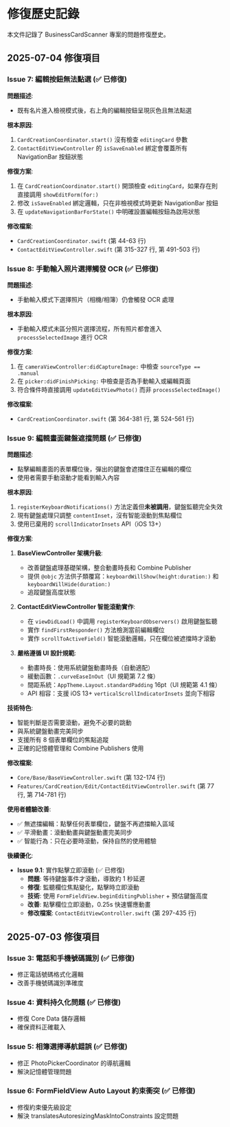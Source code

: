 # 修復歷史記錄

本文件記錄了 BusinessCardScanner 專案的問題修復歷史。

## 2025-07-04 修復項目

### Issue 7: 編輯按鈕無法點選 (✅ 已修復)
**問題描述**: 
- 既有名片進入檢視模式後，右上角的編輯按鈕呈現灰色且無法點選

**根本原因**:
1. `CardCreationCoordinator.start()` 沒有檢查 `editingCard` 參數
2. `ContactEditViewController` 的 `isSaveEnabled` 綁定會覆蓋所有 NavigationBar 按鈕狀態

**修復方案**:
1. 在 `CardCreationCoordinator.start()` 開頭檢查 `editingCard`，如果存在則直接調用 `showEditForm(for:)`
2. 修改 `isSaveEnabled` 綁定邏輯，只在非檢視模式時更新 NavigationBar 按鈕
3. 在 `updateNavigationBarForState()` 中明確設置編輯按鈕為啟用狀態

**修改檔案**:
- `CardCreationCoordinator.swift` (第 44-63 行)
- `ContactEditViewController.swift` (第 315-327 行, 第 491-503 行)

### Issue 8: 手動輸入照片選擇觸發 OCR (✅ 已修復)
**問題描述**: 
- 手動輸入模式下選擇照片（相機/相簿）仍會觸發 OCR 處理

**根本原因**:
- 手動輸入模式未區分照片選擇流程，所有照片都會進入 `processSelectedImage` 進行 OCR

**修復方案**:
1. 在 `cameraViewController:didCaptureImage:` 中檢查 `sourceType == .manual`
2. 在 `picker:didFinishPicking:` 中檢查是否為手動輸入或編輯頁面
3. 符合條件時直接調用 `updateEditViewPhoto()` 而非 `processSelectedImage()`

**修改檔案**:
- `CardCreationCoordinator.swift` (第 364-381 行, 第 524-561 行)

### Issue 9: 編輯畫面鍵盤遮擋問題 (✅ 已修復)
**問題描述**: 
- 點擊編輯畫面的表單欄位後，彈出的鍵盤會遮擋住正在編輯的欄位
- 使用者需要手動滾動才能看到輸入內容

**根本原因**:
1. `registerKeyboardNotifications()` 方法定義但**未被調用**，鍵盤監聽完全失效
2. 現有鍵盤處理只調整 `contentInset`，沒有智能滾動到焦點欄位
3. 使用已棄用的 `scrollIndicatorInsets` API（iOS 13+）

**修復方案**:
1. **BaseViewController 架構升級**:
   - 改善鍵盤處理基礎架構，整合動畫時長和 Combine Publisher
   - 提供 `@objc` 方法供子類覆寫：`keyboardWillShow(height:duration:)` 和 `keyboardWillHide(duration:)`
   - 追蹤鍵盤高度狀態

2. **ContactEditViewController 智能滾動實作**:
   - 在 `viewDidLoad()` 中調用 `registerKeyboardObservers()` 啟用鍵盤監聽
   - 實作 `findFirstResponder()` 方法檢測當前編輯欄位
   - 實作 `scrollToActiveField()` 智能滾動邏輯，只在欄位被遮擋時才滾動

3. **嚴格遵循 UI 設計規範**:
   - 動畫時長：使用系統鍵盤動畫時長（自動適配）
   - 緩動函數：`.curveEaseInOut`（UI 規範第 7.2 條）
   - 間距系統：`AppTheme.Layout.standardPadding` 16pt（UI 規範第 4.1 條）
   - API 相容：支援 iOS 13+ `verticalScrollIndicatorInsets` 並向下相容

**技術特色**:
- 智能判斷是否需要滾動，避免不必要的跳動
- 與系統鍵盤動畫完美同步
- 支援所有 8 個表單欄位的焦點追蹤
- 正確的記憶體管理和 Combine Publishers 使用

**修改檔案**:
- `Core/Base/BaseViewController.swift` (第 132-174 行)
- `Features/CardCreation/Edit/ContactEditViewController.swift` (第 77 行, 第 714-781 行)

**使用者體驗改善**:
- ✅ 無遮擋編輯：點擊任何表單欄位，鍵盤不再遮擋輸入區域
- ✅ 平滑動畫：滾動動畫與鍵盤動畫完美同步
- ✅ 智能行為：只在必要時滾動，保持自然的使用體驗

**後續優化**:
- **Issue 9.1**: 實作點擊立即滾動 (✅ 已修復)
  - **問題**: 等待鍵盤事件才滾動，導致約 1 秒延遲
  - **修復**: 監聽欄位焦點變化，點擊時立即滾動
  - **技術**: 使用 `FormFieldView.beginEditingPublisher` + 預估鍵盤高度
  - **改善**: 點擊欄位立即滾動，0.25s 快速響應動畫
  - **修改檔案**: `ContactEditViewController.swift` (第 297-435 行)

## 2025-07-03 修復項目

### Issue 3: 電話和手機號碼識別 (✅ 已修復)
- 修正電話號碼格式化邏輯
- 改善手機號碼識別準確度

### Issue 4: 資料持久化問題 (✅ 已修復)
- 修復 Core Data 儲存邏輯
- 確保資料正確載入

### Issue 5: 相簿選擇導航錯誤 (✅ 已修復)
- 修正 PhotoPickerCoordinator 的導航邏輯
- 解決記憶體管理問題

### Issue 6: FormFieldView Auto Layout 約束衝突 (✅ 已修復)
- 修復約束優先級設定
- 解決 translatesAutoresizingMaskIntoConstraints 設定問題
